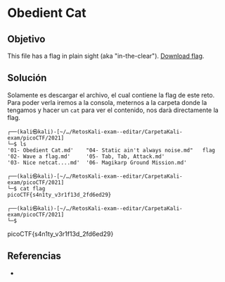 # Obedient Cat 
## Objetivo  
This file has a flag in plain sight (aka "in-the-clear"). [Download flag](https://mercury.picoctf.net/static/0e428b2db9788d31189329bed089ce98/flag).
## Solución  
Solamente es descargar el archivo, el cual contiene la flag de este reto. Para poder verla iremos a la consola, meternos a la carpeta donde la tengamos y hacer un `cat` para ver el contenido, nos darà directamente la flag.
```shell
┌──(kali㉿kali)-[~/…/RetosKali-exam--editar/CarpetaKali-exam/picoCTF/2021]
└─$ ls
'01- Obedient Cat.md'    "04- Static ain't always noise.md"   flag
'02- Wave a flag.md'     '05- Tab, Tab, Attack.md'
'03- Nice netcat....md'  '06- Magikarp Ground Mission.md'

┌──(kali㉿kali)-[~/…/RetosKali-exam--editar/CarpetaKali-exam/picoCTF/2021]
└─$ cat flag
picoCTF{s4n1ty_v3r1f13d_2fd6ed29}

┌──(kali㉿kali)-[~/…/RetosKali-exam--editar/CarpetaKali-exam/picoCTF/2021]
└─$
```
picoCTF{s4n1ty_v3r1f13d_2fd6ed29}

## Referencias
- []()